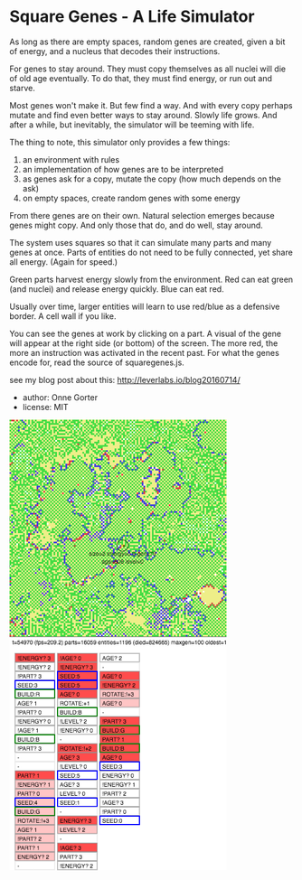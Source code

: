 # Square Genes - A Life Simulator

As long as there are empty spaces, random genes are created, given a bit of
energy, and a nucleus that decodes their instructions.

For genes to stay around. They must copy themselves as all nuclei will die of
old age eventually. To do that, they must find energy, or run out and starve.

Most genes won't make it. But few find a way. And with every copy perhaps
mutate and find even better ways to stay around. Slowly life grows. And after a
while, but inevitably, the simulator will be teeming with life.

The thing to note, this simulator only provides a few things:

1. an environment with rules
2. an implementation of how genes are to be interpreted
3. as genes ask for a copy, mutate the copy (how much depends on the ask)
4. on empty spaces, create random genes with some energy

From there genes are on their own. Natural selection emerges because genes
might copy. And only those that do, and do well, stay around.

The system uses squares so that it can simulate many parts and many genes at
once. Parts of entities do not need to be fully connected, yet share all
energy. (Again for speed.)

Green parts harvest energy slowly from the environment. Red can eat green (and
nuclei) and release energy quickly. Blue can eat red.

Usually over time, larger entities will learn to use red/blue as a defensive
border. A cell wall if you like.

You can see the genes at work by clicking on a part. A visual of the gene will
appear at the right side (or bottom) of the screen. The more red, the more an
instruction was activated in the recent past. For what the genes encode for, read
the source of squaregenes.js.

see my blog post about this: http://leverlabs.io/blog20160714/

* author: Onne Gorter
* license: MIT

![screenshot of life in action](screen.png)
